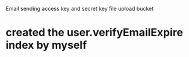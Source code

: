 Email sending
access key and secret key
file upload bucket

# created the user.verifyEmailExpire index by myself